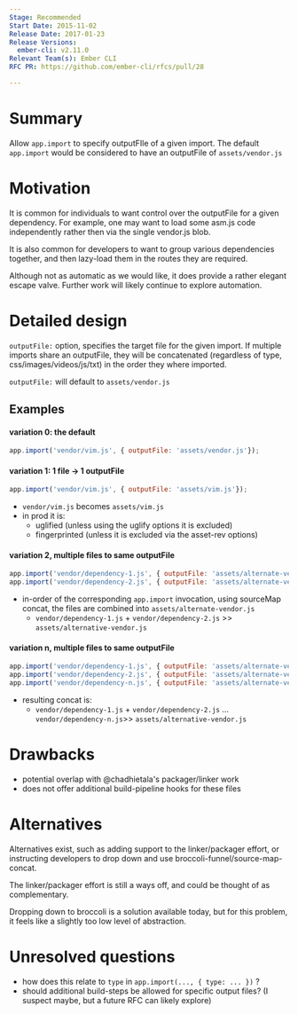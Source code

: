 ```yaml
---
Stage: Recommended
Start Date: 2015-11-02
Release Date: 2017-01-23
Release Versions:
  ember-cli: v2.11.0
Relevant Team(s): Ember CLI
RFC PR: https://github.com/ember-cli/rfcs/pull/28

---
```


# Summary

Allow `app.import` to specify outputFIle of a given import.
The default `app.import` would be considered to have an outputFile of
`assets/vendor.js`

# Motivation

It is common for individuals to want control over the outputFile for a given
dependency. For example, one may want to load some asm.js code independently
rather then via the single vendor.js blob.

It is also common for developers to want to group various dependencies
together, and then lazy-load them in the routes they are required.

Although not as automatic as we would like, it does provide a rather elegant
escape valve. Further work will likely continue to explore automation.

# Detailed design

`outputFile:` option, specifies the target file for the given import. If
multiple imports share an outputFile, they will be concatenated (regardless of
type, css/images/videos/js/txt) in the order they where imported.

`outputFile:` will default to `assets/vendor.js`

## Examples


#### variation 0: the default

```js
app.import('vendor/vim.js', { outputFile: 'assets/vendor.js'});
```

#### variation 1: 1 file -> 1 outputFile

```js
app.import('vendor/vim.js', { outputFile: 'assets/vim.js'});
```

* `vendor/vim.js` becomes `assets/vim.js`
* in prod it is:
  * uglified (unless using the uglify options it is excluded)
  * fingerprinted (unless it is excluded via the asset-rev options)

#### variation 2, multiple files to same outputFile

```js
app.import('vendor/dependency-1.js', { outputFile: 'assets/alternate-vendor.js'});
app.import('vendor/dependency-2.js', { outputFile: 'assets/alternate-vendor.js'});
```

* in-order of the corresponding `app.import` invocation, using sourceMap
  concat, the files are combined into `assets/alternate-vendor.js`
  * `vendor/dependency-1.js` + `vendor/dependency-2.js` >> `assets/alternative-vendor.js`

#### variation n, multiple files to same outputFile

```js
app.import('vendor/dependency-1.js', { outputFile: 'assets/alternate-vendor.js'});
app.import('vendor/dependency-2.js', { outputFile: 'assets/alternate-vendor.js'});
app.import('vendor/dependency-n.js', { outputFile: 'assets/alternate-vendor.js'});
```

* resulting concat is:
  * `vendor/dependency-1.js` + `vendor/dependency-2.js` ... `vendor/dependency-n.js`>> `assets/alternative-vendor.js`

# Drawbacks

* potential overlap with @chadhietala's packager/linker work
* does not offer additional build-pipeline hooks for these files

# Alternatives

Alternatives exist, such as adding support to the linker/packager
effort, or instructing developers to drop down and use
broccoli-funnel/source-map-concat.

The linker/packager effort is still a ways off, and could be thought of as
complementary.

Dropping down to broccoli is a solution available today, but for this problem,
it feels like a slightly too low level of abstraction.

# Unresolved questions

* how does this relate to `type` in `app.import(..., { type: ... })` ?
* should additional build-steps be allowed for specific output files? (I
  suspect maybe, but a future RFC can likely explore)
